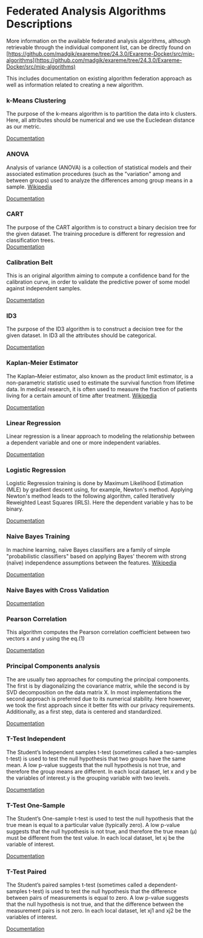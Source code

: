 # Federated Analysis Algorithms Descriptions

More information on the available federated analysis algorithms, although retrievable through the individual component list, can be directly found on [https://github.com/madgik/exareme/tree/24.3.0/Exareme-Docker/src/mip-algorithms](https://github.com/madgik/exareme/tree/24.3.0/Exareme-Docker/src/mip-algorithms)

This includes documentation on existing algorithm federation approach as well as information related to creating a new algorithm.


###  k-Means Clustering
The purpose of the k-means algorithm is to partition the data into k clusters. Here, all attributes should be numerical and we use the Eucledean distance as our metric.  

[Documentation](https://github.com/madgik/exareme/tree/master/Exareme-Docker/src/mip-algorithms/KMEANS)

### ANOVA
Analysis of variance (ANOVA) is a collection of statistical models and their associated estimation procedures (such as the "variation" among and between groups) used to analyze the differences among group means in a sample.  [Wikipedia](https://en.wikipedia.org/wiki/Analysis_of_variance)

[Documentation](https://github.com/madgik/exareme/tree/master/Exareme-Docker/src/mip-algorithms/ANOVA)

### CART
The purpose of the CART algorithm is to construct a binary decision tree for the given dataset. The training procedure is different for regression and classification trees.  
[Documentation](https://github.com/madgik/exareme/tree/master/Exareme-Docker/src/mip-algorithms/CART)

### Calibration Belt
This is an original algorithm aiming to compute a confidence band for the calibration curve, in order to validate the predictive power of some model against independent samples.  

[Documentation](https://github.com/madgik/exareme/tree/master/Exareme-Docker/src/mip-algorithms/CALIBRATION_BELT)

### ID3
The purpose of the ID3 algorithm is to construct a decision tree for the given dataset. In ID3 all the attributes should be categorical.  

[Documentation](https://github.com/madgik/exareme/tree/master/Exareme-Docker/src/mip-algorithms/ID3)

### Kaplan-Meier Estimator
The Kaplan–Meier estimator, also known as the product limit estimator, is a non-parametric statistic used to estimate the survival function from lifetime data. In medical research, it is often used to measure the fraction of patients living for a certain amount of time after treatment.  [Wikipedia](https://en.wikipedia.org/wiki/Kaplan%E2%80%93Meier_estimator)
  
[Documentation](https://github.com/madgik/exareme/tree/master/Exareme-Docker/src/mip-algorithms/KAPLAN_MEIER)

### Linear Regression
Linear regression is a linear approach to modeling the relationship between a dependent variable and one or more independent variables.

[Documentation](https://github.com/madgik/exareme/tree/master/Exareme-Docker/src/mip-algorithms/LINEAR_REGRESSION)

### Logistic Regression
Logistic Regression training is done by Maximum Likelihood Estimation (MLE) by gradient descent using, for example, Newton's method. Applying Newton's method leads to the following algorithm, called Iteratively Reweighted Least Squares (IRLS). Here the dependent variable y has to be binary.  

[Documentation](https://github.com/madgik/exareme/tree/master/Exareme-Docker/src/mip-algorithms/LOGISTIC_REGRESSION)

### Naive Bayes Training
In machine learning, naïve Bayes classifiers are a family of simple "probabilistic classifiers" based on applying Bayes' theorem with strong (naïve) independence assumptions between the features. [Wikipedia](https://en.wikipedia.org/wiki/Naive_Bayes_classifier)

[Documentation](https://github.com/madgik/exareme/tree/master/Exareme-Docker/src/mip-algorithms/NAIVE_BAYES_TRAINING)

### Naive Bayes with Cross Validation
[Documentation](https://github.com/madgik/exareme/tree/master/Exareme-Docker/src/mip-algorithms/NAIVE_BAYES_TRAINING_STANDALONE)

### Pearson Correlation
This algorithm computes the Pearson correlation coefficient between two vectors x and y using the eq.(1)  

[Documentation](https://github.com/madgik/exareme/tree/master/Exareme-Docker/src/mip-algorithms/PEARSON_CORRELATION)

### Principal Components analysis
The are usually two approaches for computing the principal components. The first is by diagonalizing the covariance matrix, while the second is by SVD decomposition on the data matrix X. In most implementations the second approach is preferred due to its numerical stability. Here however, we took the first approach since it better fits with our privacy requirements. Additionally, as a first step, data is centered and standardized.  

[Documentation](https://github.com/madgik/exareme/tree/master/Exareme-Docker/src/mip-algorithms/PCA)

### T-Test Independent
The Student’s Independent samples t-test (sometimes called a two-samples t-test) is used to test the null hypothesis that two groups have the same mean. A low p-value suggests that the null hypothesis is not true, and therefore the group means are different. In each local dataset, let x and y be the variables of interest.y is the grouping variable with two levels.  

[Documentation](https://github.com/madgik/exareme/tree/master/Exareme-Docker/src/mip-algorithms/TTEST_INDEPENDENT)

### T-Test One-Sample 
The Student’s One-sample t-test is used to test the null hypothesis that the true mean is equal to a particular value (typically zero). A low p-value suggests that the null hypothesis is not true, and therefore the true mean (μ) must be different from the test value. In each local dataset, let xj be the variable of interest.  

[Documentation](https://github.com/madgik/exareme/tree/master/Exareme-Docker/src/mip-algorithms/TTEST_ONESAMPLE)

### T-Test Paired
The Student’s paired samples t-test (sometimes called a dependent-samples t-test) is used to test the null hypothesis that the difference between pairs of measurements is equal to zero. A low p-value suggests that the null hypothesis is not true, and that the difference between the measurement pairs is not zero. In each local dataset, let xj1 and xj2 be the variables of interest.  

[Documentation](https://github.com/madgik/exareme/tree/master/Exareme-Docker/src/mip-algorithms/TTEST_PAIRED)

